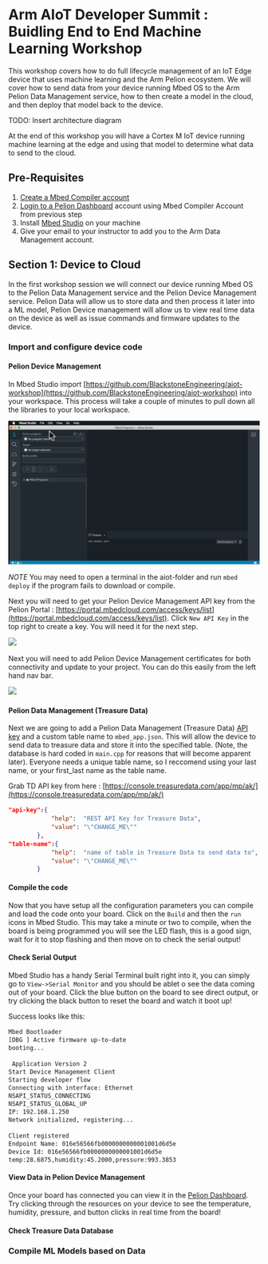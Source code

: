 # Arm AIoT Developer Summit : Buidling End to End Machine Learning Workshop
This workshop covers how to do full lifecycle management of an IoT Edge device that uses machine learning and the Arm Pelion ecosystem. We will cover how to send data from your device running Mbed OS to the Arm Pelion Data Management service, how to then create a model in the cloud, and then deploy that model back to the device. 

TODO: Insert architecture diagram

At the end of this workshop you will have a Cortex M IoT device running machine learning at the edge and using that model to determine what data to send to the cloud. 

## Pre-Requisites
1) [Create a Mbed Compiler account](https://os.mbed.com/account/login/?next=/)
1) [Login to a Pelion Dashboard](https://portal.mbedcloud.com/federated-login?issuer=https%3A%2F%2Faccount.mbed.com%2F&next=%2F)  account using Mbed Compiler Account from previous step
1) Install [Mbed Studio](https://os.mbed.com/studio/) on your machine
1) Give your email to your instructor to add you to the Arm Data Management account. 


## Section 1: Device to Cloud
In the first workshop session we will connect our device running Mbed OS to the Pelion Data Management service and the Pelion Device Management service. Pelion Data will allow us to store data and then process it later into a ML model, Pelion Device management will allow us to view real time data on the device as well as issue commands and firmware updates to the device. 


### Import and configure device code

#### Pelion Device Management
In Mbed Studio import [https://github.com/BlackstoneEngineering/aiot-workshop](https://github.com/BlackstoneEngineering/aiot-workshop) into your workspace. This process will take a couple of minutes to pull down all the libraries to your local workspace. 

![](./img/ImportProgramMbedStudio.gif)

*NOTE* You may need to open a terminal in the aiot-folder and run `mbed deploy` if the program fails to download or compile. 

Next you will need to get your Pelion Device Management API key from the Pelion Portal : [https://portal.mbedcloud.com/access/keys/list](https://portal.mbedcloud.com/access/keys/list). Click `New API Key` in the top right to create a key. You will need it for the next step. 

![](peliondm_create_apikey.gif)


Next you will need to add Pelion Device Management certificates for both connectivity and update to your project. You can do this easily from the left hand nav bar. 

![](./img/add_certificates.gif)

#### Pelion Data Management (Treasure Data)

Next we are going to add a Pelion Data Management (Treasure Data) [API key](https://console.treasuredata.com/app/mp/ak/) and a custom table name to `mbed_app.json`. This will allow the device to send data to treasure data and store it into the specified table. (Note, the database is hard coded in `main.cpp` for reasons that will become apparent later). Everyone needs a unique table name, so I reccomend using your last name, or your first_last name as the table name.

Grab TD API key from here : [https://console.treasuredata.com/app/mp/ak/](https://console.treasuredata.com/app/mp/ak/) 

```mbed_app.json
"api-key":{
            "help":  "REST API Key for Treasure Data",
            "value": "\"CHANGE_ME\""
        },
"table-name":{
            "help":  "name of table in Treasure Data to send data to",
            "value": "\"CHANGE_ME\""
        }
```

#### Compile the code

Now that you have setup all the configuration parameters you can compile and load the code onto your board. Click on the `Build` and then the `run` icons in Mbed Studio. This may take a minute or two to compile, when the board is being programmed you will see the LED flash, this is a good sign, wait for it to stop flashing and then move on to check the serial output!


#### Check Serial Output
Mbed Studio has a handy Serial Terminal built right into it, you can simply go to `View->Serial Monitor` and you should be ablet o see the data coming out of your board. Click the blue button on the board to see direct output, or try clicking the black button to reset the board and watch it boot up!

Success looks like this: 

```
Mbed Bootloader
[DBG ] Active firmware up-to-date
booting...

 Application Version 2
Start Device Management Client
Starting developer flow
Connecting with interface: Ethernet
NSAPI_STATUS_CONNECTING
NSAPI_STATUS_GLOBAL_UP
IP: 192.168.1.250
Network initialized, registering...

Client registered
Endpoint Name: 016e56566fb0000000000001001d6d5e
Device Id: 016e56566fb0000000000001001d6d5e
temp:28.6875,humidity:45.2000,pressure:993.3853

```


#### View Data in Pelion Device Management
Once your board has connected you can view it in the [Pelion Dashboard](https://portal.mbedcloud.com/devices/list). Try clicking through the resources on your device to see the temperature, humidity, pressure, and button clicks in real time from the board!

#### Check Treasure Data Database


### Compile ML Models based on Data
